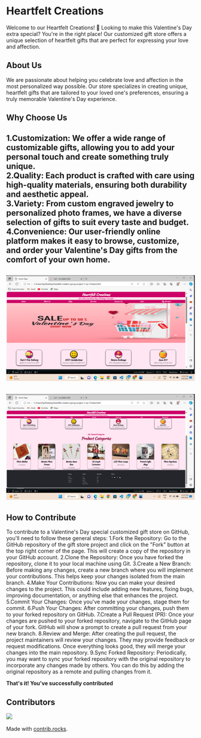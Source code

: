 # Heartfelt Creations

Welcome to our Heartfelt Creations! 💝
Looking to make this Valentine's Day extra special? You're in the right place! Our customized gift store offers a unique selection of heartfelt gifts that are perfect for expressing your love and affection.
## About Us
We are passionate about helping you celebrate love and affection in the most personalized way possible. Our store specializes in creating unique, heartfelt gifts that are tailored to your loved one's preferences, ensuring a truly memorable Valentine's Day experience.
## Why Choose Us
1.Customization: We offer a wide range of customizable gifts, allowing you to add your personal touch and create something truly unique.<br/>
2.Quality: Each product is crafted with care using high-quality materials, ensuring both durability and aesthetic appeal.<br/>
3.Variety: From custom engraved jewelry to personalized photo frames, we have a diverse selection of gifts to suit every taste and budget.<br/>
4.Convenience: Our user-friendly online platform makes it easy to browse, customize, and order your Valentine's Day gifts from the comfort of your own home.<br/>
---
![Screenshots](./img/readme-img1.png)
---
![Screenshots](./img/readme-img2.png)
---
## How to Contribute
To contribute to a Valentine's Day special customized gift store on GitHub, you'll need to follow these general steps:
1.Fork the Repository: Go to the GitHub repository of the gift store project and click on the "Fork" button at the top right corner of the page. This will create a copy of the repository in your GitHub account.
2.Clone the Repository: Once you have forked the repository, clone it to your local machine using Git.
3.Create a New Branch: Before making any changes, create a new branch where you will implement your contributions. This helps keep your changes isolated from the main branch. 
4.Make Your Contributions: Now you can make your desired changes to the project. This could include adding new features, fixing bugs, improving documentation, or anything else that enhances the project.
5.Commit Your Changes: Once you've made your changes, stage them for commit.
6.Push Your Changes: After committing your changes, push them to your forked repository on GitHub.
7.Create a Pull Request (PR): Once your changes are pushed to your forked repository, navigate to the GitHub page of your fork. GitHub will show a prompt to create a pull request from your new branch. 
8.Review and Merge: After creating the pull request, the project maintainers will review your changes. They may provide feedback or request modifications. Once everything looks good, they will merge your changes into the main repository.
9.Sync Forked Repository: Periodically, you may want to sync your forked repository with the original repository to incorporate any changes made by others. You can do this by adding the original repository as a remote and pulling changes from it.

**That's it! You've successfully contributed**
## Contributors
<a href="https://github.com/kadamkanchan70/heartfelt-creation-group-project-1-icp-7/graphs/contributors">
  <img src="https://contrib.rocks/image?repo=kadamkanchan70/heartfelt-creation-group-project-1-icp-7" />
</a>

Made with [contrib.rocks](https://contrib.rocks).